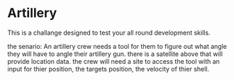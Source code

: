 # Artillery
This is a challange designed to test your all round development skills.

the senario:
An artillery crew needs a tool for them to figure out what angle they will have to angle their artillery gun.
there is a satellite above that will provide location data. 
the crew will need a site to access the tool with an input for thier position, the targets position, the velocity of thier shell.

